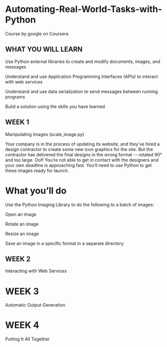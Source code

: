 # Automating-Real-World-Tasks-with-Python
Course by google on Coursera
## WHAT YOU WILL LEARN

Use Python external libraries to create and modify documents, images, and messages

Understand and use Application Programming Interfaces (APIs) to interact with web services

Understand and use data serialization to send messages between running programs

Build a solution using the skills you have learned
## WEEK 1
Manipulating Images (scale_image.py)

Your company is in the process of updating its website, and they’ve hired a design contractor to create some new icon graphics for the site. But the contractor has delivered the final designs in the wrong format -- rotated 90° and too large. Oof! You’re not able to get in contact with the designers and your own deadline is approaching fast. You’ll need to use Python to get these images ready for launch.

# What you’ll do

Use the Python Imaging Library to do the following to a batch of images:

Open an image

Rotate an image

Resize an image

Save an image in a specific format in a separate directory

## WEEK 2
Interacting with Web Services
# WEEK 3
Automatic Output Generation
# WEEK 4
Putting It All Together
